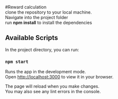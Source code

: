 #Reward calculation <br>
clone the repository to your local machine.<br>
Navigate into the project folder <br>
run **npm install** to install the dependencies<br>

## Available Scripts

In the project directory, you can run:

### `npm start`

Runs the app in the development mode.\
Open [http://localhost:3000](http://localhost:3000) to view it in your browser.

The page will reload when you make changes.\
You may also see any lint errors in the console.


